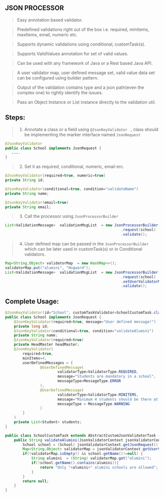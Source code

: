 ## JSON PROCESSOR

> Easy annotation based validator.

> Predefined validations right out of the box i.e. required, minItems, maxItems, email, numeric etc.

> Supports dynamic validations using conditional, customTask(s).

> Supports ValidValues annotation for set of valid values.

> Can be used with any framework of Java or a Rest based Java API.

> A user validator map, user defined message set, valid value data set can be configured using builder pattern.

>  Output of the validation contains type and a json path(even the complex one) to rightly identify the issues.

> Pass an Object Instance or List instance directly to the validation util.

## Steps:
> 1. Annotate a class or a field using  `@JsonKeyValidator ` , class should be implementing the marker interface named `JsonRequest `
```java
@JsonKeyValidator 
public class School implements JsonRequest {
   ....
}
```

> 2. Set it as required, conditional, numeric, email erc.

```java
@JsonKeyValidator(required=true, numeric=true)
private String id;
```

```java
@JsonKeyValidator(conditional=true, condition="validateName")
private String name;
```

```java
@JsonKeyValidator(email=true)
private String email;
```

> 3. Call the processor using `JsonProcessorBuilder`

```java
List<ValidationMessage>  validationMsgList  = new JsonProcessorBuilder()
                                                     .request(school)
                                                     .validate();
```
> 4. User defined map can be passed in the `JsonProcessorBuilder` which can be later used in customTask(s) or in Conditional validators.
		
```java
Map<String,Object> validatorMap  = new HashMap<>();
validatorMap.put("alumini", "Hogward");
List<ValidationMessage>  validationMsgList  = new JsonProcessorBuilder()
                                                     .request(school)
                                                     .setUserValidatorMap(validatorMap)
                                                     .validate();
```
## Complete Usage:
```java
@JsonKeyValidator(id="School", customTaskValidator=SchoolCustomTask.class)
public class School implements JsonRequest {
	@JsonKeyValidator(required=true, message="User defined message!")
	private long id;
	@JsonKeyValidator(conditional=true, condition="validateAlumini")
	private String name;
	@JsonKeyValidator(required=true)
	private HeadMaster headMaster;
	@JsonKeyValidator(
		required=true,
		minItems=4,	
		userDefinedMessages = {
				@UserDefinedMessage(
						validatorType=ValidatorType.REQUIRED,
						message="Students are mandatory in a school",
						messageType=MessageType.ERROR
				),
				@UserDefinedMessage(
						validatorType=ValidatorType.MINITEMS,
						message="Minimum 4 students should be there at "+JsonKeyValidatorConstant.PATH_PLACEHOLDER,
						messageType = MessageType.WARNING
				)
		}
	)
	private List<Student> students;
}
```
```java
public class SchoolCustomTask extends AbstractCustomJsonValidatorTask {
	public String validateAlumini(JsonValidatorContext jsonValidatorContext) {
		School school = (School) jsonValidatorContext.getJsonRequest();
		Map<String,Object> validatorMap = jsonValidatorContext.getUserValidatorMap();
		if(!validatorMap.isEmpty() && school.getName()!=null) {
			String alumini  = (String) validatorMap.get("alumini");
			if(!school.getName().contains(alumini)){
				return "Only "+alumini+" alumini schools are allowed";
			}
		}
		return null;
	}
}
```